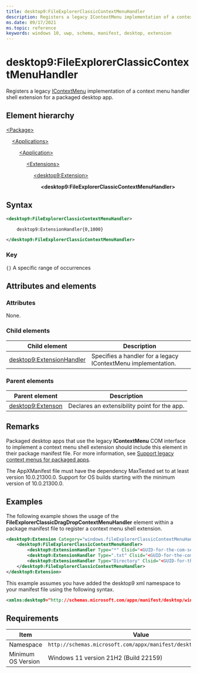 ```yaml
---
title: desktop9:FileExplorerClassicContextMenuHandler
description: Registers a legacy IContextMenu implementation of a context menu handler shell extension for a packaged desktop app.
ms.date: 09/17/2021
ms.topic: reference
keywords: windows 10, uwp, schema, manifest, desktop, extension 
---
```


# desktop9:FileExplorerClassicContextMenuHandler

Registers a legacy [IContextMenu](/windows/win32/api/shobjidl_core/nn-shobjidl_core-icontextmenu) implementation of a context menu handler shell extension for a packaged desktop app.

## Element hierarchy

[\<Package\>](element-package.md)

&nbsp;&nbsp;&nbsp;&nbsp;[\<Applications\>](element-applications.md)

&nbsp;&nbsp;&nbsp;&nbsp; &nbsp;&nbsp;&nbsp;&nbsp;[\<Application\>](element-application.md)

&nbsp;&nbsp;&nbsp;&nbsp; &nbsp;&nbsp;&nbsp;&nbsp; &nbsp;&nbsp;&nbsp;&nbsp;[\<Extensions\>](element-1-extensions.md)

&nbsp;&nbsp;&nbsp;&nbsp; &nbsp;&nbsp;&nbsp;&nbsp; &nbsp;&nbsp;&nbsp;&nbsp; &nbsp;&nbsp;&nbsp;&nbsp;[\<desktop9:Extension\>](element-desktop9-extension.md)

&nbsp;&nbsp;&nbsp;&nbsp; &nbsp;&nbsp;&nbsp;&nbsp; &nbsp;&nbsp;&nbsp;&nbsp; &nbsp;&nbsp;&nbsp;&nbsp; &nbsp;&nbsp;&nbsp;&nbsp;**\<desktop9:FileExplorerClassicContextMenuHandler\>**

## Syntax

```xml
<desktop9:FileExplorerClassicContextMenuHandler>

    desktop9:ExtensionHandler{0,1000}

</desktop9:FileExplorerClassicContextMenuHandler>
```

### Key

`{}` A specific range of occurrences

## Attributes and elements

### Attributes

None.

### Child elements

| Child element | Description |
|-|-|
| [desktop9:ExtensionHandler](element-desktop9-extensionhandler.md) | Specifies a handler for a legacy IContextMenu implementation. |

### Parent elements

| Parent element | Description |
|-|-|
| [desktop9:Extenson](element-desktop9-extension.md) | Declares an extensibility point for the app. |

## Remarks

Packaged desktop apps that use the legacy **IContextMenu** COM interface to implement a context menu shell extension should include this element in their package manifest file. For more information, see [Support legacy context menus for packaged apps](/windows/msix/packaging-tool/support-legacy-context-menus).

The AppXManifest file must have the dependency MaxTested set to at least version 10.0.21300.0. Support for OS builds starting with the minimum version of 10.0.21300.0.

## Examples

The following example shows the usage of the **FileExplorerClassicDragDropContextMenuHandler** element within a package manifest file to register a context menu shell extension.

```xml
<desktop9:Extension Category="windows.fileExplorerClassicContextMenuHandler">
    <desktop9:FileExplorerClassicContextMenuHandler>
        <desktop9:ExtensionHandler Type="*" Clsid="<GUID-for-the-com-server>" />
        <desktop9:ExtensionHandler Type=".txt" Clsid="<GUID-for-the-com-server>" />
        <desktop9:ExtensionHandler Type="Directory" Clsid="<GUID-for-the-com-server>" />
    </desktop9:FileExplorerClassicContextMenuHandler>
</desktop9:Extension>
```

This example assumes you have added the desktop9 xml namespace to your manifest file using the following syntax.

```xml
<xmlns:desktop9="http://schemas.microsoft.com/appx/manifest/desktop/windows10/9">
```

## Requirements

| Item  | Value  |
|--|--|
| Namespace | `http://schemas.microsoft.com/appx/manifest/desktop/windows10/9` |
| Minimum OS Version | Windows 11 version 21H2 (Build 22159) |
